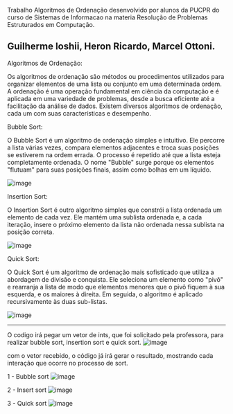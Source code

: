 Trabalho Algoritmos de Ordenação desenvolvido por alunos da PUCPR do curso de Sistemas de Informacao na materia Resolução de Problemas Estruturados em Computação.

Guilherme Ioshii, Heron Ricardo, Marcel Ottoni.    
-------------------------------------
Algoritmos de Ordenação:

Os algoritmos de ordenação são métodos ou procedimentos utilizados para organizar elementos de uma lista ou conjunto em uma determinada ordem. A ordenação é uma operação fundamental em ciência da computação e é aplicada em uma variedade de problemas, desde a busca eficiente até a facilitação da análise de dados. Existem diversos algoritmos de ordenação, cada um com suas características e desempenho.

Bubble Sort:

O Bubble Sort é um algoritmo de ordenação simples e intuitivo. Ele percorre a lista várias vezes, compara elementos adjacentes e troca suas posições se estiverem na ordem errada. O processo é repetido até que a lista esteja completamente ordenada. O nome "Bubble" surge porque os elementos "flutuam" para suas posições finais, assim como bolhas em um líquido.

![image](https://github.com/guiioshii/guiioshii-TrabalhoPJBL04/assets/105391453/1c7ac6b8-8fab-4923-917b-a012460adc20)


Insertion Sort:

O Insertion Sort é outro algoritmo simples que constrói a lista ordenada um elemento de cada vez. Ele mantém uma sublista ordenada e, a cada iteração, insere o próximo elemento da lista não ordenada nessa sublista na posição correta.

![image](https://github.com/guiioshii/guiioshii-TrabalhoPJBL04/assets/105391453/958d2898-7b43-41a8-88c7-a80c8e0e8491)

Quick Sort:

O Quick Sort é um algoritmo de ordenação mais sofisticado que utiliza a abordagem de divisão e conquista. Ele seleciona um elemento como "pivô" e rearranja a lista de modo que elementos menores que o pivô fiquem à sua esquerda, e os maiores à direita. Em seguida, o algoritmo é aplicado recursivamente às duas sub-listas.

![image](https://github.com/guiioshii/guiioshii-TrabalhoPJBL04/assets/105391453/40e1b845-c073-486f-afb4-f17e580dd54b)

-----------------------------

O codigo irá pegar um vetor de ints, que foi solicitado pela professora, para realizar bubble sort, insertion sort e quick sort.
![image](https://github.com/guiioshii/guiioshii-TrabalhoPJBL04/assets/105391453/da5ac18d-1c1d-462e-996f-39778f61bcf7)

com o vetor recebido, o código já irá gerar o resultado, mostrando cada interação que ocorre no processo de sort.

 1 - Bubble sort
![image](https://github.com/guiioshii/guiioshii-TrabalhoPJBL04/assets/105391453/c75ff216-3917-44a2-9ea5-660dad1e4901)

2 - Insert sort
![image](https://github.com/guiioshii/guiioshii-TrabalhoPJBL04/assets/105391453/491e898f-6a07-4591-9a59-f9b9579ba324)

3 - Quick sort
![image](https://github.com/guiioshii/guiioshii-TrabalhoPJBL04/assets/105391453/f92dac01-fc7b-44f3-a6ca-945a320dbca7)

